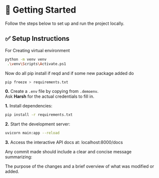 # 🚀 Getting Started

Follow the steps below to set up and run the project locally.

## ✅ Setup Instructions

For Creating virtual environment

```bash
python -m venv venv
 .\venv\Scripts\Activate.ps1
```

Now do all pip install if reqd and if some new package added do

```bash
pip freeze > requirements.txt
```

**0.** Create a `.env` file by copying from `.demoenv`.  
Ask **Harsh** for the actual credentials to fill in.

**1.** Install dependencies:

```bash
pip install -r requirements.txt
```

**2.** Start the development server:

```bash
uvicorn main:app --reload
```

**3.** Access the interactive API docs at: localhost:8000/docs

Any commit made should include a clear and concise message summarizing:

The purpose of the changes and a brief overview of what was modified or added.
